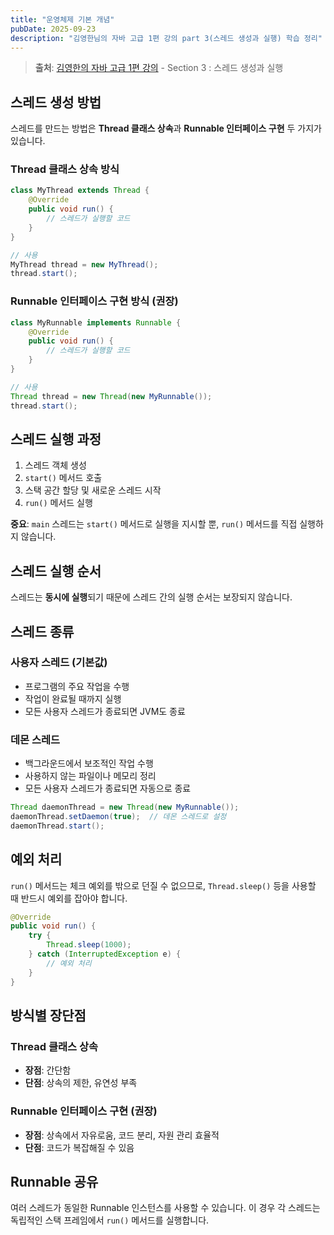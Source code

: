 ```yaml
---
title: "운영체제 기본 개념"
pubDate: 2025-09-23
description: "김영한님의 자바 고급 1편 강의 part 3(스레드 생성과 실행) 학습 정리"
---
```


> **출처**: [김영한의 자바 고급 1편 강의](https://inf.run/iuVCy) - Section 3 : 스레드 생성과 실행

## 스레드 생성 방법

스레드를 만드는 방법은 **Thread 클래스 상속**과 **Runnable 인터페이스 구현** 두 가지가 있습니다.

### Thread 클래스 상속 방식

```java
class MyThread extends Thread {
    @Override
    public void run() {
        // 스레드가 실행할 코드
    }
}

// 사용
MyThread thread = new MyThread();
thread.start();
```

### Runnable 인터페이스 구현 방식 (권장)

```java
class MyRunnable implements Runnable {
    @Override
    public void run() {
        // 스레드가 실행할 코드
    }
}

// 사용
Thread thread = new Thread(new MyRunnable());
thread.start();
```

## 스레드 실행 과정

1. 스레드 객체 생성
2. `start()` 메서드 호출
3. 스택 공간 할당 및 새로운 스레드 시작
4. `run()` 메서드 실행

**중요**: `main` 스레드는 `start()` 메서드로 실행을 지시할 뿐, `run()` 메서드를 직접 실행하지 않습니다.

## 스레드 실행 순서

스레드는 **동시에 실행**되기 때문에 스레드 간의 실행 순서는 보장되지 않습니다.

## 스레드 종류

### 사용자 스레드 (기본값)

- 프로그램의 주요 작업을 수행
- 작업이 완료될 때까지 실행
- 모든 사용자 스레드가 종료되면 JVM도 종료

### 데몬 스레드

- 백그라운드에서 보조적인 작업 수행
- 사용하지 않는 파일이나 메모리 정리
- 모든 사용자 스레드가 종료되면 자동으로 종료

```java
Thread daemonThread = new Thread(new MyRunnable());
daemonThread.setDaemon(true);  // 데몬 스레드로 설정
daemonThread.start();
```

## 예외 처리

`run()` 메서드는 체크 예외를 밖으로 던질 수 없으므로, `Thread.sleep()` 등을 사용할 때 반드시 예외를 잡아야 합니다.

```java
@Override
public void run() {
    try {
        Thread.sleep(1000);
    } catch (InterruptedException e) {
        // 예외 처리
    }
}
```

## 방식별 장단점

### Thread 클래스 상속

- **장점**: 간단함
- **단점**: 상속의 제한, 유연성 부족

### Runnable 인터페이스 구현 (권장)

- **장점**: 상속에서 자유로움, 코드 분리, 자원 관리 효율적
- **단점**: 코드가 복잡해질 수 있음

## Runnable 공유

여러 스레드가 동일한 Runnable 인스턴스를 사용할 수 있습니다. 이 경우 각 스레드는 독립적인 스택 프레임에서 `run()` 메서드를 실행합니다.

